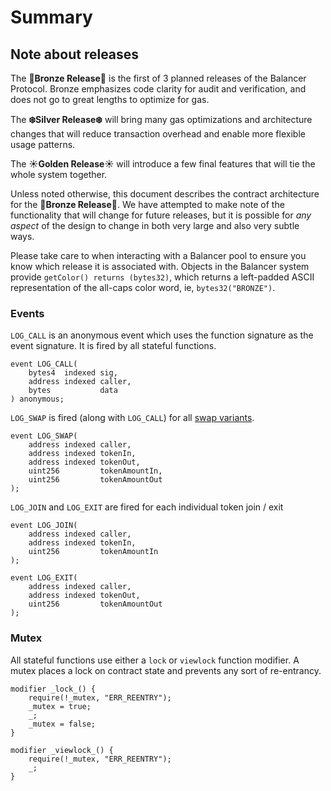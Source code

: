 # Summary

## Note about releases

The **🍂Bronze Release🍂** is the first of 3 planned releases of the Balancer Protocol. Bronze emphasizes code clarity for audit and verification, and does not go to great lengths to optimize for gas.

The **❄️Silver Release❄️** will bring many gas optimizations and architecture changes that will reduce transaction overhead and enable more flexible usage patterns.

The **☀️Golden Release☀️** will introduce a few final features that will tie the whole system together.

Unless noted otherwise, this document describes the contract architecture for the **🍂Bronze Release🍂**. We have attempted to make note of the functionality that will change for future releases, but it is possible for _any aspect_ of the design to change in both very large and also very subtle ways.

Please take care to when interacting with a Balancer pool to ensure you know which release it is associated with. Objects in the Balancer system provide `getColor() returns (bytes32)`, which returns a left-padded ASCII representation of the all-caps color word, ie, `bytes32("BRONZE")`.

### Events

`LOG_CALL` is an anonymous event which uses the function signature as the event signature. It is fired by all stateful functions.

```text
event LOG_CALL(
    bytes4  indexed sig,
    address indexed caller,
    bytes           data
) anonymous;
```

`LOG_SWAP` is fired \(along with `LOG_CALL`\) for all [swap variants](index.md).

```text
event LOG_SWAP(
    address indexed caller,
    address indexed tokenIn,
    address indexed tokenOut,
    uint256         tokenAmountIn,
    uint256         tokenAmountOut
);
```

`LOG_JOIN` and `LOG_EXIT` are fired for each individual token join / exit

```text
event LOG_JOIN(
    address indexed caller,
    address indexed tokenIn,
    uint256         tokenAmountIn
);

event LOG_EXIT(
    address indexed caller,
    address indexed tokenOut,
    uint256         tokenAmountOut
);
```

### Mutex

All stateful functions use either a `lock` or `viewlock` function modifier. A mutex places a lock on contract state and prevents any sort of re-entrancy.

```text
modifier _lock_() {
    require(!_mutex, "ERR_REENTRY");
    _mutex = true;
    _;
    _mutex = false;
}

modifier _viewlock_() {
    require(!_mutex, "ERR_REENTRY");
    _;
}
```

